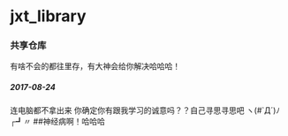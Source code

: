 # jxt_library

### 共享仓库

有啥不会的都往里存，有大神会给你解决哈哈哈！

##### 2017-08-24
连电脑都不拿出来 你确定你有跟我学习的诚意吗？？自己寻思寻思吧  ヽ(#`Д´)ﾉ┌┛〃
##神经病啊！哈哈哈
